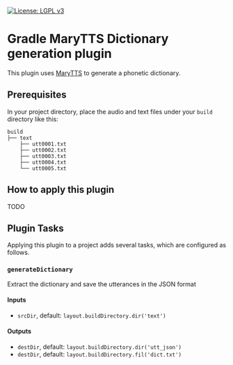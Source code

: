[![License: LGPL v3](https://img.shields.io/badge/License-LGPL%20v3-blue.svg)](https://www.gnu.org/licenses/lgpl-3.0)

Gradle MaryTTS Dictionary generation plugin
===============================

This plugin uses [MaryTTS] to generate a phonetic dictionary.

Prerequisites
-------------

In your project directory, place the audio and text files under your `build` directory like this:

```
build
├── text
    ├── utt0001.txt
    ├── utt0002.txt
    ├── utt0003.txt
    ├── utt0004.txt
    └── utt0005.txt

```

How to apply this plugin
------------------------

TODO

Plugin Tasks
---------

Applying this plugin to a project adds several tasks, which are configured as follows.

### `generateDictionary`
Extract the dictionary and save the utterances in the JSON format
#### Inputs
- `srcDir`, default: `layout.buildDirectory.dir('text')`
#### Outputs
- `destDir`, default: `layout.buildDirectory.dir('utt_json')`
- `destDir`, default: `layout.buildDirectory.fil('dict.txt')`

[MaryTTS]: http://mary.dfki.de/
